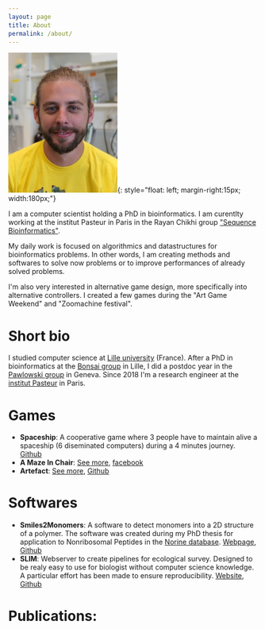 ```yaml
---
layout: page
title: About
permalink: /about/
---
```


![profile](/assets/profile.jpg){: style="float: left; margin-right:15px; width:180px;"}

I am a computer scientist holding a PhD in bioinformatics.
I am curentlty working at the institut Pasteur in Paris in the Rayan Chikhi group ["Sequence Bioinformatics"](https://research.pasteur.fr/en/team/sequence-bioinformatics/).

My daily work is focused on algorithmics and datastructures for bioinformatics problems.
In other words, I am creating methods and softwares to solve now problems or to improve performances of already solved problems.

I'm also very interested in alternative game design, more specifically into alternative controllers.
I created a few games during the "Art Game Weekend" and "Zoomachine festival".

# Short bio

I studied computer science at [Lille university](https://www.univ-lille.fr/home/) (France).
After a PhD in bioinformatics at the [Bonsai group](http://cristal.univ-lille.fr/bonsai/) in Lille, I did a postdoc year in the [Pawlowski group](https://genev.unige.ch/research/laboratory/Jan-Pawlowski) in Geneva.
Since 2018 I'm a research engineer at the [institut Pasteur](https://research.pasteur.fr/en/member/yoann-dufresne/) in Paris.

# Games

* **Spaceship**: A cooperative game where 3 people have to maintain alive a spaceship (6 diseminated computers) during a 4 minutes journey. [Github](https://github.com/yoann-dufresne/Spaceship_node)
* **A Maze In Chair**: [See more](https://shakethatbutton.com/a-maze-in-chair/), [facebook](https://www.facebook.com/amazeinchair/)
* **Artefact**: [See more](http://bidouilleurslibristes.org/Artefact/), [Github](https://github.com/yoann-dufresne/Artefact)

# Softwares

* **Smiles2Monomers**: A software to detect monomers into a 2D structure of a polymer. The software was created during my PhD thesis for application to Nonribosomal Peptides in the [Norine database](https://bioinfo.lifl.fr/norine/). [Webpage](https://bioinfo.lifl.fr/norine/smiles2monomers.jsp), [Github](https://github.com/yoann-dufresne/Smiles2Monomers)
* **SLIM**: Webserver to create pipelines for ecological survey. Designed to be realy easy to use for biologist without computer science knowledge. A particular effort has been made to ensure reproducibility. [Website](https://trtcrd.github.io/SLIM/), [Github](https://github.com/yoann-dufresne/SLIM)

# Publications:


